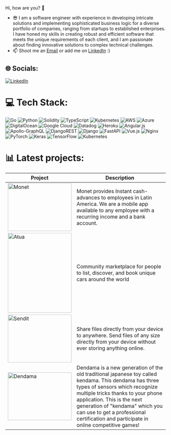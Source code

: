 Hi, how are you? 👋
 
- 😎 I am a software engineer with experience in developing intricate solutions and implementing sophisticated business logic for a diverse portfolio of companies, ranging from startups to established enterprises. I have honed my skills in creating robust and efficient software that meets the unique requirements of each client, and I am passionate about finding innovative solutions to complex technical challenges.<br>
- 📫 Shoot me an [Email](mailto:valentincc94m@gmail.com) or add me on [LinkedIn](https://www.linkedin.com/in/valentinc94/) :)


## 🌐 Socials:
[![LinkedIn](https://img.shields.io/badge/LinkedIn-%230077B5.svg?logo=linkedin&logoColor=white)](https://www.linkedin.com/in/valentinc94/) 


# 💻 Tech Stack:
![Go](https://img.shields.io/badge/go-%2300ADD8.svg?style=for-the-badge&logo=go&logoColor=white) ![Python](https://img.shields.io/badge/python-3670A0?style=for-the-badge&logo=python&logoColor=ffdd54) ![Solidity](https://img.shields.io/badge/Solidity-%23363636.svg?style=for-the-badge&logo=solidity&logoColor=white) ![TypeScript](https://img.shields.io/badge/typescript-%23007ACC.svg?style=for-the-badge&logo=typescript&logoColor=white) ![Kubernetes](https://img.shields.io/badge/kubernetes-%23326ce5.svg?style=for-the-badge&logo=kubernetes&logoColor=white) ![AWS](https://img.shields.io/badge/AWS-%23FF9900.svg?style=for-the-badge&logo=amazon-aws&logoColor=white) ![Azure](https://img.shields.io/badge/azure-%230072C6.svg?style=for-the-badge&logo=azure-devops&logoColor=white) ![DigitalOcean](https://img.shields.io/badge/DigitalOcean-%230167ff.svg?style=for-the-badge&logo=digitalOcean&logoColor=white) ![Google Cloud](https://img.shields.io/badge/Google%20Cloud-%234285F4.svg?style=for-the-badge&logo=google-cloud&logoColor=white) ![Datadog](https://img.shields.io/badge/datadog-%23632CA6.svg?style=for-the-badge&logo=datadog&logoColor=white) ![Heroku](https://img.shields.io/badge/heroku-%23430098.svg?style=for-the-badge&logo=heroku&logoColor=white) ![Angular.js](https://img.shields.io/badge/angular.js-%23E23237.svg?style=for-the-badge&logo=angularjs&logoColor=white) ![Apollo-GraphQL](https://img.shields.io/badge/-ApolloGraphQL-311C87?style=for-the-badge&logo=apollo-graphql) ![DjangoREST](https://img.shields.io/badge/DJANGO-REST-ff1709?style=for-the-badge&logo=django&logoColor=white&color=ff1709&labelColor=gray) ![Django](https://img.shields.io/badge/django-%23092E20.svg?style=for-the-badge&logo=django&logoColor=white) ![FastAPI](https://img.shields.io/badge/FastAPI-005571?style=for-the-badge&logo=fastapi) ![Vue.js](https://img.shields.io/badge/vuejs-%2335495e.svg?style=for-the-badge&logo=vuedotjs&logoColor=%234FC08D) ![Nginx](https://img.shields.io/badge/nginx-%23009639.svg?style=for-the-badge&logo=nginx&logoColor=white) ![PyTorch](https://img.shields.io/badge/PyTorch-%23EE4C2C.svg?style=for-the-badge&logo=PyTorch&logoColor=white) ![Keras](https://img.shields.io/badge/Keras-%23D00000.svg?style=for-the-badge&logo=Keras&logoColor=white) ![TensorFlow](https://img.shields.io/badge/TensorFlow-%23FF6F00.svg?style=for-the-badge&logo=TensorFlow&logoColor=white)
![Kubernetes](https://img.shields.io/badge/kubernetes-%23326ce5.svg?style=for-the-badge&logo=kubernetes&logoColor=white)
# 📊 Latest projects:

| Project | Description |
| --- | --- |
| <a target="_blank" href="https://monet.com.co/"><img src="https://bookface-images.s3.amazonaws.com/small_logos/9022bb07e07eed25b12e81e3b1bc070e64b2e31b.png" alt="Monet" width="200" height="150"/></a> | Monet provides Instant cash-advances to employees in Latin America. We are a mobile app available to any employee with a recurring income and a bank account. |
| <a target="_blank" href="https://apps.apple.com/ec/app/atua/id1643579766"><img src="https://marketplace.atuarental.com/assets/images/logo.svg" alt="Atua" width="200" height="250"/></a> | Community marketplace for people to list, discover, and book unique cars around the world |
| <a target="_blank" href="https://downloadsendit.com/download/"><img src="https://downloadsendit.com/wp-content/uploads/2022/12/senditlogo_white.svg" alt="Sendit" width="200" height="150"/></a> | Share files directly from your device to anywhere. Send files of any size directly from your device without ever storing anything online. |
| <a target="_blank" href="https://play.google.com/store/apps/details?id=jp.co.dendama.dendama_android&hl=en&gl=IN"><img src="https://play-lh.googleusercontent.com/FdUIElNfIMJQkzg0b1lIURtmdMSiANL4TH9g-IMZtGTYpZ0TpO_RuXCOEg5TB0neRA=w480-h960-rw" alt="Dendama" width="200" height="150"/></a> | Dendama is a new generation of the old traditional japanese toy called kendama. This dendama has three types of sensors which recognize multiple tricks thanks to your phone application. This is the next generation of "kendama" which you can use to get a professional certification and participate in online competitive games! |

